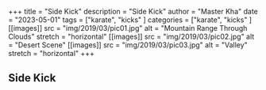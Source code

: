 +++
title = "Side Kick"
description = "Side Kick"
author = "Master Kha"
date = "2023-05-01"
tags = ["karate", "kicks" ]
categories = ["karate", "kicks" ]
[[images]]
  src = "img/2019/03/pic01.jpg"
  alt = "Mountain Range Through Clouds"
  stretch = "horizontal"
[[images]]
  src = "img/2019/03/pic02.jpg"
  alt = "Desert Scene"
[[images]]
  src = "img/2019/03/pic03.jpg"
  alt = "Valley"
  stretch = "horizontal"
+++

## Side Kick

